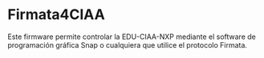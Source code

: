 # Firmata4CIAA
Este firmware permite controlar la EDU-CIAA-NXP mediante el software de programación gráfica Snap o cualquiera que utilice el protocolo Firmata.
